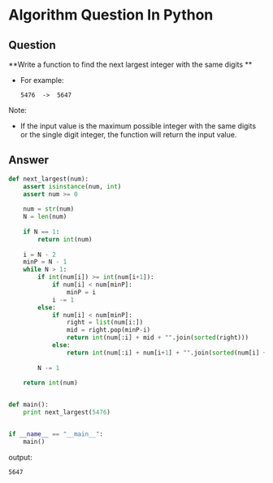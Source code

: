 Algorithm Question In Python
============================

## Question

**Write a function to find the next largest integer with the same digits **


* For example:

    ```
    5476  ->  5647
    ```

Note:

- If the input value is the maximum possible integer with the same digits or the single digit integer,
the function will return the input value.


## Answer

```python
def next_largest(num):
    assert isinstance(num, int)
    assert num >= 0
    
    num = str(num)
    N = len(num)
    
    if N == 1:
        return int(num)
    
    i = N - 2
    minP = N - 1
    while N > 1:
        if int(num[i]) >= int(num[i+1]):
            if num[i] < num[minP]:
                minP = i
            i -= 1
        else:
            if num[i] < num[minP]:
                right = list(num[i:])
                mid = right.pop(minP-i)
                return int(num[:i] + mid + "".join(sorted(right)))
            else:
                return int(num[:i] + num[i+1] + "".join(sorted(num[i] + num[i+2:])))
        
        N -= 1
    
    return int(num)


def main():
    print next_largest(5476)


if __name__ == "__main__":
    main()
```

output:

```
5647
```
